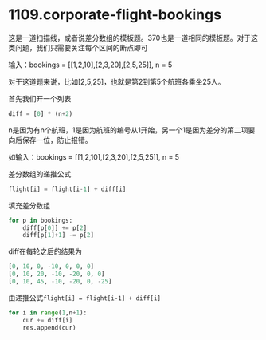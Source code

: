 # 1109.corporate-flight-bookings

这是一道扫描线，或者说差分数组的模板题。370也是一道相同的模板题。对于这类问题，我们只需要关注每个区间的断点即可

输入：bookings = [[1,2,10],[2,3,20],[2,5,25]], n = 5

对于这道题来说，比如[2,5,25]，也就是第2到第5个航班各乘坐25人。

首先我们开一个列表
```python
diff = [0] * (n+2)
```

n是因为有n个航班，1是因为航班的编号从1开始，另一个1是因为差分的第二项要向后保存一位，防止报错。

如输入：bookings = [[1,2,10],[2,3,20],[2,5,25]], n = 5

差分数组的递推公式
```python
flight[i] = flight[i-1] + diff[i]
```

填充差分数组
```python
for p in bookings:
    diff[p[0]] += p[2]
    diff[p[1]+1] -= p[2]
```

diff在每轮之后的结果为
```python
[0, 10, 0, -10, 0, 0, 0]
[0, 10, 20, -10, -20, 0, 0]
[0, 10, 45, -10, -20, 0, -25]
```

由递推公式`flight[i] = flight[i-1] + diff[i]`
```python
for i in range(1,n+1):
    cur += diff[i]
    res.append(cur)
```
